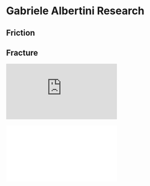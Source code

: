 # Gabriele Albertini Research



## Friction

## Fracture

![CV](https://gabrielealbertini.github.io/gabriele_albertini_vitae.pdf)

![CV2](gabriele_albertini_vitae.pdf)
